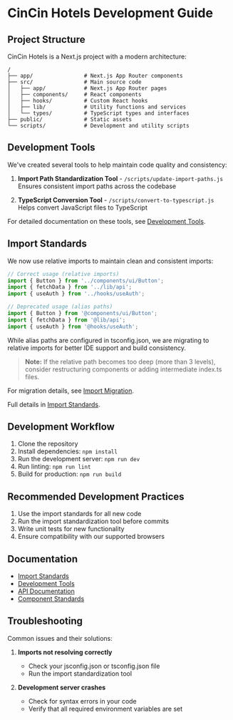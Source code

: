 # CinCin Hotels Development Guide

## Project Structure

CinCin Hotels is a Next.js project with a modern architecture:

```
/
├── app/                # Next.js App Router components
├── src/                # Main source code
│   ├── app/            # Next.js App Router pages
│   ├── components/     # React components
│   ├── hooks/          # Custom React hooks
│   ├── lib/            # Utility functions and services
│   └── types/          # TypeScript types and interfaces
├── public/             # Static assets
└── scripts/            # Development and utility scripts
```

## Development Tools

We've created several tools to help maintain code quality and consistency:

1. **Import Path Standardization Tool** - `/scripts/update-import-paths.js`
   Ensures consistent import paths across the codebase

2. **TypeScript Conversion Tool** - `/scripts/convert-to-typescript.js`
   Helps convert JavaScript files to TypeScript

For detailed documentation on these tools, see [Development Tools](./docs/DEV_TOOLS.md).

## Import Standards

We now use relative imports to maintain clean and consistent imports:

```javascript
// Correct usage (relative imports)
import { Button } from '../components/ui/Button';
import { fetchData } from '../lib/api';
import { useAuth } from '../hooks/useAuth';

// Deprecated usage (alias paths)
import { Button } from '@components/ui/Button';
import { fetchData } from '@lib/api';
import { useAuth } from '@hooks/useAuth';
```

While alias paths are configured in tsconfig.json, we are migrating to relative imports for better IDE support and build consistency.

> **Note:** If the relative path becomes too deep (more than 3 levels), consider restructuring components or adding intermediate index.ts files.

For migration details, see [Import Migration](./IMPORT_GUIDELINES.md).

Full details in [Import Standards](./docs/IMPORT_STANDARDS.md).

## Development Workflow

1. Clone the repository
2. Install dependencies: `npm install`
3. Run the development server: `npm run dev`
4. Run linting: `npm run lint`
5. Build for production: `npm run build`

## Recommended Development Practices

1. Use the import standards for all new code
2. Run the import standardization tool before commits
3. Write unit tests for new functionality
4. Ensure compatibility with our supported browsers

## Documentation

- [Import Standards](./docs/IMPORT_STANDARDS.md)
- [Development Tools](./docs/DEV_TOOLS.md)
- [API Documentation](./docs/API.md)
- [Component Standards](./docs/COMPONENTS.md)

## Troubleshooting

Common issues and their solutions:

1. **Imports not resolving correctly**
   - Check your jsconfig.json or tsconfig.json file
   - Run the import standardization tool

2. **Development server crashes**
   - Check for syntax errors in your code
   - Verify that all required environment variables are set